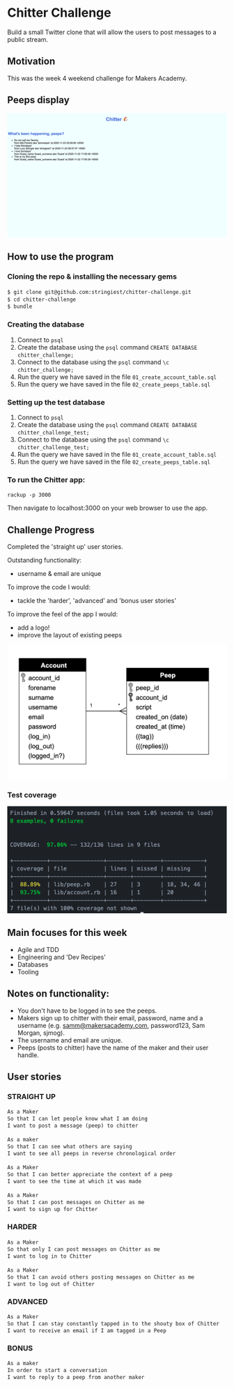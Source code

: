 # Chitter Challenge

Build a small Twitter clone that will allow the users to post messages to a public stream.

## Motivation
This was the week 4 weekend challenge for Makers Academy.

## Peeps display

![Peeps index page view](peeps_index_20201201.png)

## How to use the program

### Cloning the repo & installing the necessary gems
```sh
$ git clone git@github.com:stringiest/chitter-challenge.git
$ cd chitter-challenge
$ bundle
```

### Creating the database
1. Connect to `psql`
2. Create the database using the `psql` command `CREATE DATABASE chitter_challenge;`
3. Connect to the database using the `psql` command `\c chitter_challenge;`
4. Run the query we have saved in the file `01_create_account_table.sql`
5. Run the query we have saved in the file `02_create_peeps_table.sql`

### Setting up the test database
1. Connect to `psql`
2. Create the database using the `psql` command `CREATE DATABASE chitter_challenge_test;`
3. Connect to the database using the `psql` command `\c chitter_challenge_test;`
4. Run the query we have saved in the file `01_create_account_table.sql`
5. Run the query we have saved in the file `02_create_peeps_table.sql`

### To run the Chitter app:
```
rackup -p 3000
```
Then navigate to localhost:3000 on your web browser to use the app.

## Challenge Progress
Completed the 'straight up' user stories.  

Outstanding functionality:
* username & email are unique  

To improve the code I would:
* tackle the 'harder', 'advanced' and 'bonus user stories'

To improve the feel of the app I would:
* add a logo!
* improve the layout of existing peeps

![Entity relationship diagram for basic user stories](updated_chitter_erd.png)

### Test coverage

![Test coverage](Test_coverage_20201201.png)

## Main focuses for this week

- Agile and TDD
- Engineering and 'Dev Recipes'
- Databases
- Tooling

## Notes on functionality:

* You don't have to be logged in to see the peeps.
* Makers sign up to chitter with their email, password, name and a username (e.g. samm@makersacademy.com, password123, Sam Morgan, sjmog).
* The username and email are unique.
* Peeps (posts to chitter) have the name of the maker and their user handle.

## User stories

### STRAIGHT UP
```
As a Maker
So that I can let people know what I am doing  
I want to post a message (peep) to chitter

As a maker
So that I can see what others are saying  
I want to see all peeps in reverse chronological order

As a Maker
So that I can better appreciate the context of a peep
I want to see the time at which it was made

As a Maker
So that I can post messages on Chitter as me
I want to sign up for Chitter
```

### HARDER
```
As a Maker
So that only I can post messages on Chitter as me
I want to log in to Chitter

As a Maker
So that I can avoid others posting messages on Chitter as me
I want to log out of Chitter
```

### ADVANCED
```
As a Maker
So that I can stay constantly tapped in to the shouty box of Chitter
I want to receive an email if I am tagged in a Peep
```

### BONUS
```
As a maker
In order to start a conversation
I want to reply to a peep from another maker
```

